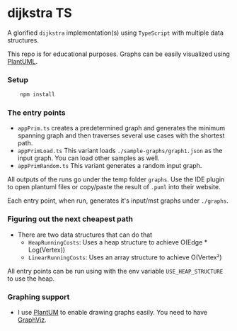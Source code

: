 # dijkstra TS

A glorified `dijkstra` implementation(s) using `TypeScript` with multiple data structures.

This repo is for educational purposes. Graphs can be easily visualized using [PlantUML](https://plantuml.com/). 

### Setup

```bash
    npm install
```

### The entry points

* `appPrim.ts` creates a predetermined graph and generates the minimum spanning graph and then traverses several use
  cases with the shortest path.
* `appPrimLoad.ts` This variant loads `./sample-graphs/graph1.json` as the input graph. You can load other samples as well.
* `appPrimRandom.ts` This variant generates a random input graph.

All outputs of the runs go under the temp folder `graphs`. Use the IDE plugin to open plantuml files or copy/paste the
result of `.puml` into their website.

Each entry point, when run, generates it's input/mst graphs under `./graphs`.

### Figuring out the next cheapest path
* There are two data structures that can do that
  * `HeapRunningCosts`: Uses a heap structure to achieve O(Edge * Log(Vertex))
  * `LinearRunningCosts`: Uses an array structure to achieve O(Vertex²)

All entry points can be run using with the env variable `USE_HEAP_STRUCTURE` to use the heap.

### Graphing support

* I use [PlantUM](https://plantuml.com/download) to enable drawing graphs easily. You need to
  have [GraphViz](https://plantuml.com/graphviz-dot).